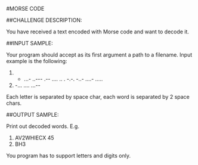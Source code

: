 #MORSE CODE

##CHALLENGE DESCRIPTION:


You have received a text encoded with Morse code and want to decode it.

##INPUT SAMPLE:

Your program should accept as its first argument a path to a filename. Input example is the following:

1. - ...- ..--- .-- .... .. . -.-. -..-  ....- .....
2. -... .... ...--

Each letter is separated by space char, each word is separated by 2 space chars.

##OUTPUT SAMPLE:

Print out decoded words. E.g.

1. AV2WHIECX 45
2. BH3

You program has to support letters and digits only.
